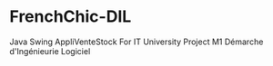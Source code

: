 # FrenchChic-DIL
Java Swing AppliVenteStock For IT University Project M1 Démarche d'Ingénieurie Logiciel
